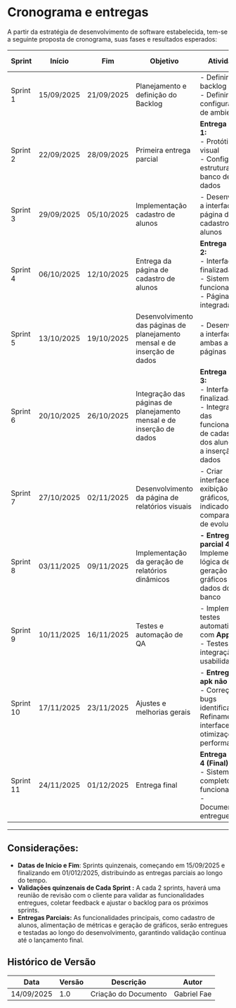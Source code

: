 # Cronograma e entregas

A partir da estratégia de desenvolvimento de software estabelecida, tem-se a seguinte proposta de cronograma, suas fases e resultados esperados:

| Sprint | Início       | Fim          | Objetivo                                         | Atividades                                                                                     | Critério de Aceitação                       |
|--------|--------------|--------------|--------------------------------------------------|------------------------------------------------------------------------------------------------|----------------------------------------------|
| Sprint 1| 15/09/2025 | 21/09/2025 | Planejamento e definição do Backlog               | - Definir backlog inicial <br> - Definir a configuração de ambiente                             | Validar backlog                              |
| Sprint 2| 22/09/2025 | 28/09/2025 | Primeira entrega parcial                          | **Entrega Parcial 1:** <br> - Protótipo visual <br> - Configurar a estrutura do banco de dados  | Aprovação do protótipo e modelo do BD         |
| Sprint 3| 29/09/2025 | 05/10/2025 | Implementação cadastro de alunos                  | - Desenvolver a interface da página de cadastro de alunos                                      | Feedback sobre a interface                   |
| Sprint 4| 06/10/2025 | 12/10/2025 | Entrega da página de cadastro de alunos           | **Entrega Parcial 2:** <br> - Interface finalizada <br> - Sistema funcional <br> - Página integrada | Validação do sistema funcionando         |
| Sprint 5| 13/10/2025 | 19/10/2025 | Desenvolvimento das páginas de planejamento mensal e de inserção de dados | - Desenvolver a interface de ambas as páginas                                                   | Validação das interfaces                     |
| Sprint 6| 20/10/2025 | 26/10/2025 | Integração das páginas de planejamento mensal e de inserção de dados | **Entrega Parcial 3:** <br> - Interfaces finalizadas <br> - Integração das funcionalidades de cadastro dos alunos com a inserção de dados | Validação da integração          |
| Sprint 7| 27/10/2025 | 02/11/2025 | Desenvolvimento da página de relatórios visuais   | - Criar interface para exibição de gráficos, indicadores e comparativos de evolução             | Validação da interface de relatórios          |
| Sprint 8| 03/11/2025 | 09/11/2025 | Implementação da geração de relatórios dinâmicos  | **- Entrega parcial 4:** - Implementar lógica de geração dos gráficos com dados do banco                                | Gráficos apresentando dados reais             |
| Sprint 9| 10/11/2025 | 16/11/2025 | Testes e automação de QA                           | - Implementar testes automatizados com **Appium** <br> - Testes de integração e usabilidade | Aprovação nos testes automatizados          |
| Sprint 10| 17/11/2025 | 23/11/2025 | Ajustes e melhorias gerais                        | - **Entrega de apk não parcial**  - Correção de bugs identificados - Refinamento da interface e otimizações de performance    | Feedback positivo do cliente e equipe |
| Sprint 11| 24/11/2025 | 01/12/2025 | Entrega final                                     | **Entrega Parcial 4 (Final):** <br> - Sistema completo e funcional <br> - Documentação entregue  | Aceito formal do cliente                      |


---

## Considerações:
- **Datas de Início e Fim**: Sprints quinzenais, começando em 15/09/2025 e finalizando em 01/012/2025, distribuindo as entregas parciais ao longo do tempo.
- **Validações quinzenais de Cada Sprint :** A cada 2 sprints, haverá uma reunião de revisão com o cliente para validar as funcionalidades entregues, coletar feedback e ajustar o backlog para os próximos sprints.
- **Entregas Parciais:** As funcionalidades principais, como cadastro de alunos, alimentação de métricas e geração de gráficos, serão entregues e testadas ao longo do desenvolvimento, garantindo validação contínua até o lançamento final.

## Histórico de Versão

| Data     | Versão | Descrição             | Autor              |
| -------- | ------ | --------------------- | ------------------ |
| 14/09/2025 | 1.0    | Criação do Documento  | Gabriel Fae    |
